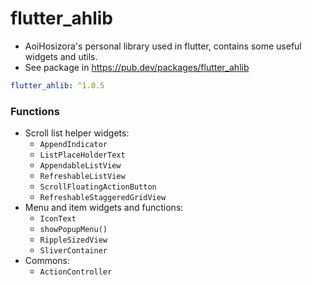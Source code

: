 # flutter_ahlib

+ AoiHosizora's personal library used in flutter, contains some useful widgets and utils.
+ See package in https://pub.dev/packages/flutter_ahlib

```yaml
flutter_ahlib: ^1.0.5
```

### Functions

+ Scroll list helper widgets:
    + `AppendIndicator`
    + `ListPlaceHolderText`
    + `AppendableListView`
    + `RefreshableListView`
    + `ScrollFloatingActionButton`
    + `RefreshableStaggeredGridView`
+ Menu and item widgets and functions:
    + `IconText`
    + `showPopupMenu()`
    + `RippleSizedView`
    + `SliverContainer`
+ Commons:
    + `ActionController`
